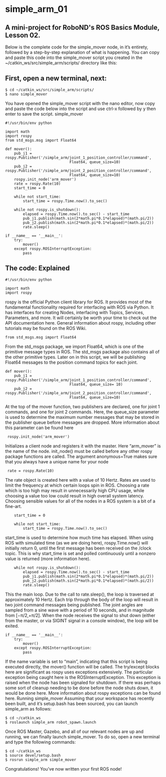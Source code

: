 # simple_arm_01
## A mini-project for RoboND's ROS Basics Module, Lesson 02.

Below is the complete code for the simple_mover node, in it’s entirety, followed by a step-by-step explanation of what is happening. You can copy and paste this code into the simple_mover script you created in the ~/catkin_ws/src/simple_arm/scripts/ directory like this:

## First, open a new terminal, next:
```
$ cd ~/catkin_ws/src/simple_arm/scripts/
$ nano simple_mover
```
You have opened the simple_mover script with the nano editor, now copy and paste the code below into the script and use ctrl-x followed by y then enter to save the script.
simple_mover
```
#!/usr/bin/env python

import math
import rospy
from std_msgs.msg import Float64

def mover():
    pub_j1 = rospy.Publisher('/simple_arm/joint_1_position_controller/command',
                             Float64, queue_size=10)
    pub_j2 = rospy.Publisher('/simple_arm/joint_2_position_controller/command',
                             Float64, queue_size=10)
    rospy.init_node('arm_mover')
    rate = rospy.Rate(10)
    start_time = 0

    while not start_time:
        start_time = rospy.Time.now().to_sec()

    while not rospy.is_shutdown():
        elapsed = rospy.Time.now().to_sec() - start_time
        pub_j1.publish(math.sin(2*math.pi*0.1*elapsed)*(math.pi/2))
        pub_j2.publish(math.sin(2*math.pi*0.1*elapsed)*(math.pi/2))
        rate.sleep()

if __name__ == '__main__':
    try:
        mover()
    except rospy.ROSInterruptException:
        pass
```
        
## The code: Explained

```
#!/usr/bin/env python

import math
import rospy
```
rospy is the official Python client library for ROS. It provides most of the fundamental functionality required for interfacing with ROS via Python. It has interfaces for creating Nodes, interfacing with Topics, Services, Parameters, and more. It will certainly be worth your time to check out the API documentation here. General information about rospy, including other tutorials may be found on the ROS Wiki.
```
from std_msgs.msg import Float64
```
From the std_msgs package, we import Float64, which is one of the primitive message types in ROS. The std_msgs package also contains all of the other primitive types. Later on in this script, we will be publishing Float64 messages to the position command topics for each joint.
```
def mover():
    pub_j1 = rospy.Publisher('/simple_arm/joint_1_position_controller/command',
                             Float64, queue_size= 10)
    pub_j2 = rospy.Publisher('/simple_arm/joint_2_position_controller/command',
                             Float64, queue_size=10)
```                         
At the top of the mover function, two publishers are declared, one for joint 1 commands, and one for joint 2 commands. Here, the queue_size parameter is used to determine the maximum number messages that may be stored in the publisher queue before messages are dropped. More information about this parameter can be found here
```
 rospy.init_node('arm_mover')
```
Initializes a client node and registers it with the master. Here “arm_mover” is the name of the node. init_node() must be called before any other rospy package functions are called. The argument anonymous=True makes sure that you always have a unique name for your node
```
 rate = rospy.Rate(10)
 ```
The rate object is created here with a value of 10 Hertz. Rates are used to limit the frequency at which certain loops spin in ROS. Choosing a rate which is too high may result in unnecessarily high CPU usage, while choosing a value too low could result in high overall system latency. Choosing sensible values for all of the nodes in a ROS system is a bit of a fine-art.
```
    start_time = 0

    while not start_time:
        start_time = rospy.Time.now().to_sec()
```
start_time is used to determine how much time has elapsed. When using ROS with simulated time (as we are doing here), rospy.Time.now() will initially return 0, until the first message has been received on the /clock topic. This is why start_time is set and polled continuously until a nonzero value is returned (more information here).
```
    while not rospy.is_shutdown():
        elapsed = rospy.Time.now().to_sec() - start_time
        pub_j1.publish(math.sin(2*math.pi*0.1*elapsed)*(math.pi/2))
        pub_j2.publish(math.sin(2*math.pi*0.1*elapsed)*(math.pi/2))
        rate.sleep()
```
This the main loop. Due to the call to rate.sleep(), the loop is traversed at approximately 10 Hertz. Each trip through the body of the loop will result in two joint command messages being published. The joint angles are sampled from a sine wave with a period of 10 seconds, and in magnitude from [−π/2,+π/2]. When the node receives the signal to shut down (either from the master, or via SIGINT signal in a console window), the loop will be exited.
```
if __name__ == '__main__':
    try:
        mover()
    except rospy.ROSInterruptException:
        pass
```
If the name variable is set to “main”, indicating that this script is being executed directly, the mover() function will be called. The try/except blocks here are significant as rospy uses exceptions extensively. The particular exception being caught here is the ROSInterruptException. This exception is raised when the node has been signaled for shutdown. If there was perhaps some sort of cleanup needing to be done before the node shuts down, it would be done here. More information about rospy exceptions can be found here.
Running simple_mover
Assuming that your workspace has recently been built, and it’s setup.bash has been sourced, you can launch simple_arm as follows:
```
$ cd ~/catkin_ws
$ roslaunch simple_arm robot_spawn.launch
```
Once ROS Master, Gazebo, and all of our relevant nodes are up and running, we can finally launch simple_mover. To do so, open a new terminal and type the following commands:
```
$ cd ~/catkin_ws
$ source devel/setup.bash
$ rosrun simple_arm simple_mover
```

Congratulations! You’ve now written your first ROS node!
